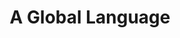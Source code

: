 ---
layout: article
title: A Global Language
description: An interactive visualisation tool exploring the etymological history of the English language.
year: 2019
tags: [code, language]
image: /assets/img/agloballanguage/agloballanguage.jpg
image-alt: Screenshot of the result of the search term 'ginger' with a globe visualising the geographical origins of the word and a timeline visualising the historical origin of the word.
platforms: [["https://agloballanguage.herokuapp.com", "Website"], ["https://github.com/whykatherine/agloballanguage", "GitHub"]]
---